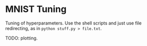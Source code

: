# MNIST Tuning

Tuning of hyperparameters. Use the shell scripts and just use file redirecting,
as in `python stuff.py > file.txt`.

TODO: plotting.
